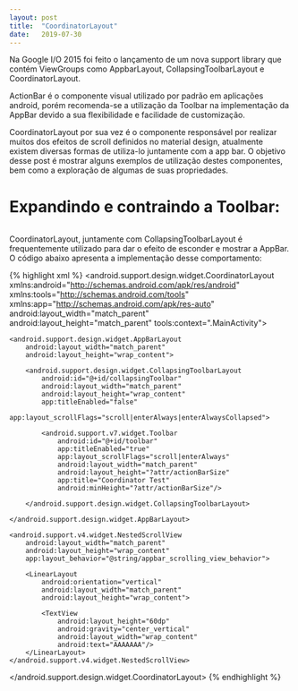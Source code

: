 ```yaml
---
layout: post
title:  "CoordinatorLayout"
date:   2019-07-30
---
```


<p class="intro"><span class="dropcap">N</span>a Google I/O 2015 foi feito o lançamento de um nova support library que contém ViewGroups como AppbarLayout, CollapsingToolbarLayout e CoordinatorLayout.</p>

ActionBar é o componente visual utilizado por padrão em aplicações android, porém recomenda-se a utilização da Toolbar na implementação da AppBar devido a sua flexibilidade e facilidade de customização.

CoordinatorLayout por sua vez é o componente responsável por realizar muitos dos efeitos de scroll definidos no material design, atualmente existem diversas formas de utiliza-lo juntamente com a app bar. 
O objetivo desse post é mostrar alguns exemplos de utilização destes componentes, bem como a exploração de algumas de suas propriedades.

# Expandindo e contraindo a Toolbar:

<img src="{{ '/assets/img/coordinator.gif' | prepend: site.baseurl }}" alt="" style="margin:0 auto; display:block;"> 

CoordinatorLayout, juntamente com CollapsingToolbarLayout é frequentemente utilizado para dar o efeito de esconder e mostrar a AppBar. O código abaixo apresenta a implementação desse comportamento:


{% highlight xml %}
<android.support.design.widget.CoordinatorLayout
        xmlns:android="http://schemas.android.com/apk/res/android"
        xmlns:tools="http://schemas.android.com/tools"
        xmlns:app="http://schemas.android.com/apk/res-auto"
        android:layout_width="match_parent"
        android:layout_height="match_parent"
        tools:context=".MainActivity">

    <android.support.design.widget.AppBarLayout
        android:layout_width="match_parent"
        android:layout_height="wrap_content">

        <android.support.design.widget.CollapsingToolbarLayout
            android:id="@+id/collapsingToolbar"
            android:layout_width="match_parent"
            android:layout_height="wrap_content"
            app:titleEnabled="false"
            app:layout_scrollFlags="scroll|enterAlways|enterAlwaysCollapsed">

            <android.support.v7.widget.Toolbar
                android:id="@+id/toolbar"
                app:titleEnabled="true"
                app:layout_scrollFlags="scroll|enterAlways"
                android:layout_width="match_parent"
                android:layout_height="?attr/actionBarSize"
                app:title="Coordinator Test"
                android:minHeight="?attr/actionBarSize"/>

        </android.support.design.widget.CollapsingToolbarLayout>

    </android.support.design.widget.AppBarLayout>

    <android.support.v4.widget.NestedScrollView
        android:layout_width="match_parent"
        android:layout_height="wrap_content"
        app:layout_behavior="@string/appbar_scrolling_view_behavior">

        <LinearLayout
            android:orientation="vertical"
            android:layout_width="match_parent"
            android:layout_height="wrap_content">

            <TextView
                android:layout_height="60dp"
                android:gravity="center_vertical"
                android:layout_width="wrap_content"
                android:text="AAAAAAA"/>
        </LinearLayout>
    </android.support.v4.widget.NestedScrollView>
</android.support.design.widget.CoordinatorLayout>
{% endhighlight %}